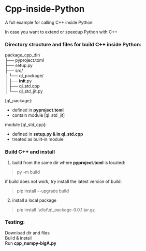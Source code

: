 # Cpp-inside-Python
  A full example for calling C++ inside Python

In case you want to extend or speedup Python with C++

### Directory structure and files for build C++ inside Python:
package_cpp_dir/\
├── pyproject.toml\
├── setup.py\
├── src/\
│   └── ql_package/\
│       ├── __init__.py\
│       ├── ql_std.cpp\
│       └── ql_std_jit.py

[ql_package]:
- defined in **pyproject.toml**
- contain module [ql_std_jit]

module [ql_std_cpp]:
- defined in **setup.py & in ql_std.cpp**
- treated as built-in module

### Build C++ and install

1. build from the same dir where **pyproject.toml** is located:
> py -m build

if build does not work, try install the latest version of build:
> pip install --upgrade build

2. install a local package
> pip install .\dist\ql_package-0.0.1.tar.gz

### Testing:
Download dir and files\
Build & install\
Run **cpp_numpy-bigA.py**
